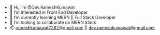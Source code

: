 - 👋 Hi, I’m @Dev.RameshKumawat
- 👀 I’m interested in Front End Developer
- 🌱 I’m currently learning MERN || Full Stack Developer
- 💞️ I’m looking to collaborate on MERN Stack
- 📫 rameshkumawat7282@gmail.com || dev.rameshkumawat@gmail.com

<!---
DevRameshKumawat/DevRameshKumawat is a ✨ special ✨ repository because its `README.md` (this file) appears on your GitHub profile.
You can click the Preview link to take a look at your changes.
--->
